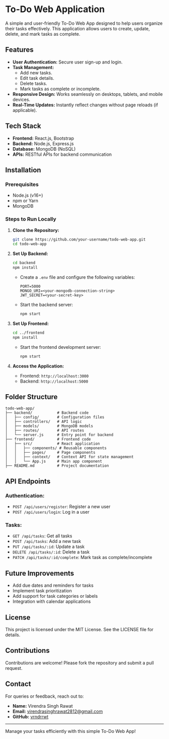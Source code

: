 # To-Do Web Application

A simple and user-friendly To-Do Web App designed to help users organize their tasks effectively. This application allows users to create, update, delete, and mark tasks as complete.

## Features

- **User Authentication:** Secure user sign-up and login.
- **Task Management:**
  - Add new tasks.
  - Edit task details.
  - Delete tasks.
  - Mark tasks as complete or incomplete.
- **Responsive Design:** Works seamlessly on desktops, tablets, and mobile devices.
- **Real-Time Updates:** Instantly reflect changes without page reloads (if applicable).

## Tech Stack

- **Frontend:** React.js, Bootstrap
- **Backend:** Node.js, Express.js
- **Database:** MongoDB (NoSQL)
- **APIs:** RESTful APIs for backend communication

## Installation

### Prerequisites
- Node.js (v16+)
- npm or Yarn
- MongoDB

### Steps to Run Locally

1. **Clone the Repository:**
   ```bash
   git clone https://github.com/your-username/todo-web-app.git
   cd todo-web-app
   ```

2. **Set Up Backend:**
   ```bash
   cd backend
   npm install
   ```
   - Create a `.env` file and configure the following variables:
     ```env
     PORT=5000
     MONGO_URI=<your-mongodb-connection-string>
     JWT_SECRET=<your-secret-key>
     ```
   - Start the backend server:
     ```bash
     npm start
     ```

3. **Set Up Frontend:**
   ```bash
   cd ../frontend
   npm install
   ```
   - Start the frontend development server:
     ```bash
     npm start
     ```

4. **Access the Application:**
   - Frontend: `http://localhost:3000`
   - Backend: `http://localhost:5000`

## Folder Structure

```
todo-web-app/
├── backend/           # Backend code
│   ├── config/        # Configuration files
│   ├── controllers/   # API logic
│   ├── models/        # MongoDB models
│   ├── routes/        # API routes
│   └── server.js      # Entry point for backend
├── frontend/          # Frontend code
│   ├── src/           # React application
│   │   ├── components/ # Reusable components
│   │   ├── pages/     # Page components
│   │   ├── context/   # Context API for state management
│   │   └── App.js     # Main app component
├── README.md          # Project documentation
```

## API Endpoints

### Authentication:
- `POST /api/users/register`: Register a new user
- `POST /api/users/login`: Log in a user

### Tasks:
- `GET /api/tasks`: Get all tasks
- `POST /api/tasks`: Add a new task
- `PUT /api/tasks/:id`: Update a task
- `DELETE /api/tasks/:id`: Delete a task
- `PATCH /api/tasks/:id/complete`: Mark task as complete/incomplete

## Future Improvements

- Add due dates and reminders for tasks
- Implement task prioritization
- Add support for task categories or labels
- Integration with calendar applications

## License

This project is licensed under the MIT License. See the LICENSE file for details.

## Contributions

Contributions are welcome! Please fork the repository and submit a pull request.

## Contact

For queries or feedback, reach out to:
- **Name:** Virendra Singh Rawat
- **Email:** virendrasinghrawat2812@gmail.com
- **GitHub:** [vrndrrwt](https://github.com/vrndrrwt)

---

Manage your tasks efficiently with this simple To-Do Web App!
